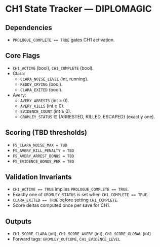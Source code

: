 # CH1 State Tracker — DIPLOMAGIC

## Dependencies
- `PROLOGUE_COMPLETE == TRUE` gates CH1 activation.

## Core Flags
- `CH1_ACTIVE` (bool), `CH1_COMPLETE` (bool).
- Clara:
  - `CLARA_NOISE_LEVEL` (int, running).
  - `REDDY_CRYING` (bool).
  - `CLARA_EXITED` (bool).
- Avery:
  - `AVERY_ARRESTS` (int ≥ 0).
  - `AVERY_KILLS` (int ≥ 0).
  - `EVIDENCE_COUNT` (int ≥ 0).
  - `GROMLEY_STATUS` ∈ {ARRESTED, KILLED, ESCAPED} (exactly one).

## Scoring (TBD thresholds)
- `FS_CLARA_NOISE_MAX = TBD`
- `FS_AVERY_KILL_PENALTY = TBD`
- `FS_AVERY_ARREST_BONUS = TBD`
- `FS_EVIDENCE_BONUS_PER = TBD`

## Validation Invariants
- `CH1_ACTIVE == TRUE` implies `PROLOGUE_COMPLETE == TRUE`.
- Exactly one of `GROMLEY_STATUS` is set when `CH1_COMPLETE == TRUE`.
- `CLARA_EXITED == TRUE` before setting `CH1_COMPLETE`.
- Score deltas computed once per save for CH1.

## Outputs
- `CH1_SCORE_CLARA` (int), `CH1_SCORE_AVERY` (int), `CH1_SCORE_GLOBAL` (int)
- Forward tags: `GROMLEY_OUTCOME`, `CH1_EVIDENCE_LEVEL`
